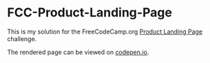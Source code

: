 ﻿# FCC-Product-Landing-Page
 
 This is my solution for the FreeCodeCamp.org [Product Landing Page](https://www.freecodecamp.org/learn/responsive-web-design/responsive-web-design-projects/build-a-product-landing-page) challenge.
 
 The rendered page can be viewed on [codepen.io](https://codepen.io/CraigL1971/pen/RwRzjWR).
